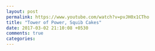 ```yaml
---
layout: post
permalink: https://www.youtube.com/watch?v=pvJH0x1CTho
title: "Tower of Power, Squib Cakes"
date: 2017-03-02 21:10:08 +0530
comments: true
categories: 
---
```

